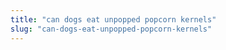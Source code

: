 ```yaml
---
title: "can dogs eat unpopped popcorn kernels"
slug: "can-dogs-eat-unpopped-popcorn-kernels"
---
```


